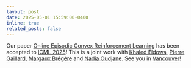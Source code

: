 ```yaml
---
layout: post
date: 2025-05-01 15:59:00-0400
inline: true
related_posts: false
---
```


Our paper [Online Episodic Convex Reinforcement Learning](https://drive.google.com/file/d/1k7bC6xtO-3mdVLnPL2vNhtYD3E7JwELB/view) has been accepted to [ICML 2025](https://icml.cc/)! This is a joint work with [Khaled Eldowa](https://scholar.google.com/citations?user=mi3pvcoAAAAJ&hl=en), [Pierre Gaillard](http://pierre.gaillard.me/index.html), [Margaux Brégère](https://margauxbregere.github.io/) and [Nadia Oudjane](https://fime-lab.org/oudjane-nadia/). See you in [Vancouver](https://icml.cc/)!
